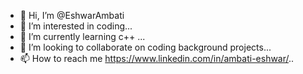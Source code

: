 - 👋 Hi, I’m @EshwarAmbati
- 👀 I’m interested in coding...
- 🌱 I’m currently learning c++ ...
- 💞️ I’m looking to collaborate on coding background projects...
- 📫 How to reach me https://www.linkedin.com/in/ambati-eshwar/..

<!---
EshwarAmbati/EshwarAmbati is a ✨ special ✨ repository because its `README.md` (this file) appears on your GitHub profile.
You can click the Preview link to take a look at your changes.
--->
